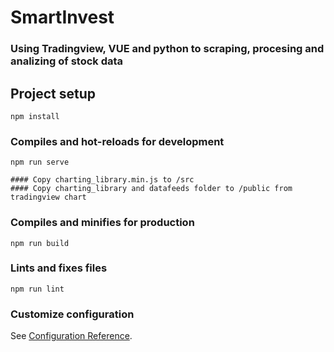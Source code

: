 # SmartInvest

### Using Tradingview, VUE and python to scraping, procesing and analizing of stock data

## Project setup
```
npm install
```

### Compiles and hot-reloads for development
```
npm run serve

#### Copy charting_library.min.js to /src
#### Copy charting_library and datafeeds folder to /public from tradingview chart
```

### Compiles and minifies for production
```
npm run build
```

### Lints and fixes files
```
npm run lint
```

### Customize configuration
See [Configuration Reference](https://cli.vuejs.org/config/).
